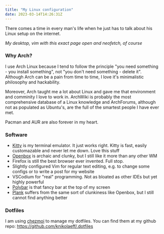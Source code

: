 ```yaml
---
title: "My Linux configuration"
date: 2023-03-14T14:26:31Z
---
```

There comes a time in every man's life when he just has to talk about his Linux setup on the internet.

[](/linux-screenshot.jpg)
*My desktop, vim with this exact page open and neofetch, of course*

### Why Arch?

I use Arch Linux because I tend to follow the principle "you need something - you install something", not "you don't need something - delete it". Although Arch can be a pain from time to time, I love it's minimalistic philosophy and hackability. 

Moreover, Arch taught me a lot about Linux and gave me that environment and comminity I love to work in. ArchWiki is probably the most comprehensive database of a Linux knowledge and ArchForums, although not as populated as Ubuntu's, are the full of the smartest people I have ever met.

Pacman and AUR are also forever in my heart. 

### Software

- [Kitty](https://sw.kovidgoyal.net/kitty/) is my terminal emulator. It just works right. Kitty is fast, easily customazable and never let me down. Love this stuff
- [Openbox](http://openbox.org/wiki/Main_Page) is archaic and clunky, but I still like it more than any other WM 
- Firefox is still the best browser ever invented. Full stop.
- Slightly configured Vim for regular text editing, e.g. to change some configs or to write a post for my website
- VSCodium for "real" programming. Not as bloated as other IDEs but yet highly powerful 
- [Polybar](https://github.com/polybar/polybar/wiki) is that fancy bar at the top of my screen
- [Plank](https://launchpad.net/plank) suffers from the same sort of clunkiness like Openbox, but I still cannot find anything better

### Dotfiles

I am using [chezmoi](https://www.chezmoi.io/) to manage my dotfiles. You can find them at my github repo: https://github.com/knikolaeff/.dotfiles
